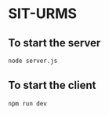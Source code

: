 # SIT-URMS

## To start the server
```bash
node server.js
```

## To start the client
```bash
npm run dev
```